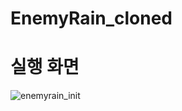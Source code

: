# EnemyRain_cloned

# 실행 화면

![enemyrain_init](https://user-images.githubusercontent.com/23470125/144395042-24458fbb-3a28-42b9-8a93-2ee57f64f627.gif)
